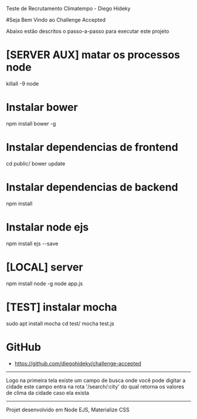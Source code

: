 Teste de Recrutamento Climatempo - Diego Hideky

#Seja Bem Vindo ao Challenge Accepted

Abaixo estão descritos o passo-a-passo para executar este projeto

# [SERVER AUX] matar os processos node
killall -9 node

# Instalar bower
npm install bower -g

# Instalar dependencias de frontend
cd public/
bower update

# Instalar dependencias de backend
npm install

# Instalar node ejs
npm install ejs --save

# [LOCAL] server
npm install node -g
node app.js

# [TEST] instalar mocha
sudo apt install mocha
cd test/
mocha test.js

# GitHub
- https://github.com/diegohideky/challenge-accepted

******************************************************************************
Logo na primeira tela existe um campo de busca onde você pode digitar a cidade
este campo entra na rota '/search/:city'
do qual retorna os valores de clima da cidade caso ela exista
******************************************************************************

Projet desenvolvido em Node EJS, Materialize CSS 